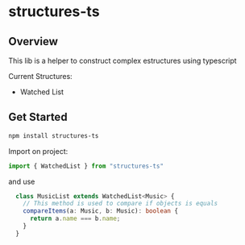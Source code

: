 # structures-ts


## Overview
This lib is a helper to construct complex estructures using typescript

Current Structures:
- Watched List


## Get Started
```bash
npm install structures-ts
```

Import on project:
```ts
import { WatchedList } from "structures-ts"
```

and use

```ts
  class MusicList extends WatchedList<Music> {
    // This method is used to compare if objects is equals
    compareItems(a: Music, b: Music): boolean {
      return a.name === b.name;
    }
  }
```